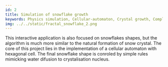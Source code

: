 ```yaml
---
id: 2
title: Simulation of snowflake growth
keywords: Physics simulation, Cellular-automaton, Crystal growth, Complex-system
img: ../../static/fractal_snowflake_2.png
---
```


This interactive application is also focused on snowflakes shapes, but the algorithm is much more similar to the natural formation of snow crystal. The core of this project lies in the implementation of a cellular automaton with hexagonal cell. The final snowflake shape is conroled by simple rules mimicking water difusion to crystalisation nucleus.